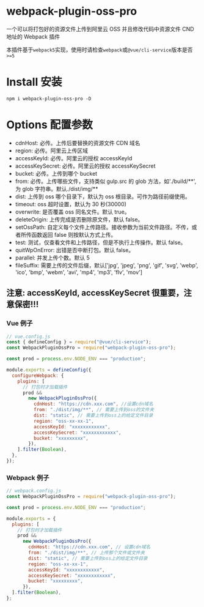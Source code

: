 # webpack-plugin-oss-pro

一个可以将打包好的资源文件上传到阿里云 OSS 并且修改代码中资源文件 CND 地址的 Webpack 插件

本插件基于`webpack5`实现，使用时请检查`webpack`或`@vue/cli-service`版本是否`>=5`

# Install 安装

```
npm i webpack-plugin-oss-pro -D
```

# Options 配置参数

- cdnHost: 必传。上传后要替换的资源文件 CDN 域名
- region: 必传。阿里云上传区域
- accessKeyId: 必传。阿里云的授权 accessKeyId
- accessKeySecret: 必传。阿里云的授权 accessKeySecret
- bucket: 必传。上传到哪个 bucket
- from: 必传。上传哪些文件，支持类似 gulp.src 的 glob 方法，如'./build/\*\*', 为 glob 字符串。默认./dist/img/\*\*
- dist: 上传到 oss 哪个目录下，默认为 oss 根目录。可作为路径前缀使用。
- timeout: oss 超时设置，默认为 30 秒(30000)
- overwrite: 是否覆盖 oss 同名文件。默认 true。
- deleteOrigin: 上传完成是否删除原文件，默认 false。
- setOssPath: 自定义每个文件上传路径。接收参数为当前文件路径。不传，或者所传函数返回 false 则按默认方式上传。
- test: 测试，仅查看文件和上传路径，但是不执行上传操作。默认 false。
- quitWpOnError: 出错是否中断打包。默认 false。
- parallel: 并发上传个数。默认 5
- fileSuffix: 需要上传的文件后缀，默认['jpg', 'jpeg', 'png', 'gif', 'svg', 'webp', 'ico', 'bmp', 'webm', 'avi', 'mp4', 'mp3', 'flv', 'mov']

## 注意: accessKeyId, accessKeySecret 很重要，注意保密!!!

### Vue 例子

```javascript
// vue.config.js
const { defineConfig } = require("@vue/cli-service");
const WebpackPluginOssPro = require("webpack-plugin-oss-pro");

const prod = process.env.NODE_ENV === "production";

module.exports = defineConfig({
  configureWebpack: {
    plugins: [
      // 打包时才加载插件
      prod &&
        new WebpackPluginOssPro({
          cdnHost: "https://cdn.xxx.com", //设置cdn域名
          from: "./dist/img/**", // 需要上传到oss的文件夹
          dist: "static", // 需要上传到oss上的给定文件目录
          region: "oss-xx-xx-1",
          accessKeyId: "xxxxxxxxxxxx",
          accessKeySecret: "xxxxxxxxxxxx",
          bucket: "xxxxxxxxx",
        }),
    ].filter(Boolean),
  },
});
```

### Webpack 例子

```javascript
// webpack.config.js
const WebpackPluginOssPro = require("webpack-plugin-oss-pro");

const prod = process.env.NODE_ENV === "production";

module.exports = {
  plugins: [
    // 打包时才加载插件
    prod &&
      new WebpackPluginOssPro({
        cdnHost: "https://cdn.xxx.com", // 设置cdn域名
        from: "./dist/img/**", // 上传那个文件或文件夹
        dist: "static", // 需要上传到oss上的给定文件目录
        region: "oss-xx-xx-1",
        accessKeyId: "xxxxxxxxxxxx",
        accessKeySecret: "xxxxxxxxxxxx",
        bucket: "xxxxxxxxx",
      }),
  ].filter(Boolean),
};
```
